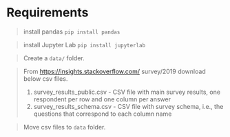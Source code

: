 # Requirements
> install pandas `pip install pandas`

> install Jupyter Lab `pip install jupyterlab`

> Create a `data/` folder.

>From https://insights.stackoverflow.com/ survey/2019 download below csv files.  
>1. survey_results_public.csv - CSV file with main survey results, one respondent per row and one column per answer
>2. survey_results_schema.csv - CSV file with survey schema, i.e., the questions that correspond to each column name

> Move csv files to `data` folder.
